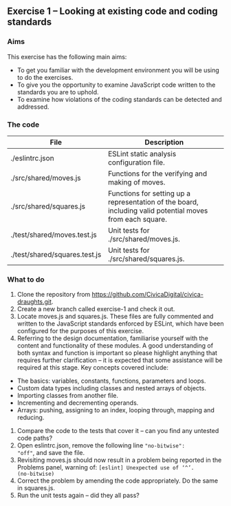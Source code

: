  ## Exercise 1 – Looking at existing code and coding standards

### Aims
This exercise has the following main aims:
* To get you familiar with the development environment you will be using to do the exercises.
* To give you the opportunity to examine JavaScript code written to the standards you are to uphold.
* To examine how violations of the coding standards can be detected and addressed.

### The code
| File                            | Description          |
|---------------------------------|----------------------|
| ./eslintrc.json                 | ESLint static analysis configuration file. |
| ./src/shared/moves.js	          | Functions for the verifying and making of moves. |
| ./src/shared/squares.js	        | Functions for setting up a representation of the board, including valid potential moves from each square. |
| ./test/shared/moves.test.js	    | Unit tests for ./src/shared/moves.js. |
| ./test/shared/squares.test.js	  | Unit tests for ./src/shared/squares.js. |

### What to do
1. Clone the repository from https://github.com/CivicaDigital/civica-draughts.git.
1. Create a new branch called exercise-1 and check it out.
1. Locate moves.js and squares.js. These files are fully commented and written to the JavaScript standards enforced by ESLint, which have been configured for the purposes of this exercise.
1. Referring to the design documentation, familiarise yourself with the content and functionality of these modules. A good understanding of both syntax and function is important so please highlight anything that requires further clarification – it is expected that some assistance will be required at this stage. Key concepts covered include:
 * The basics: variables, constants, functions, parameters and loops.
 * Custom data types including classes and nested arrays of objects.
 * Importing classes from another file.
 * Incrementing and decrementing operands.
 * Arrays: pushing, assigning to an index, looping through, mapping and reducing.
1. Compare the code to the tests that cover it – can you find any untested code paths?
1. Open eslintrc.json, remove the following line <code>"no-bitwise": "off"</code>, and save the file.
1. Revisiting moves.js should now result in a problem being reported in the Problems panel, warning of: <code>[eslint] Unexpected use of ‘^’. (no-bitwise)</code>
1. Correct the problem by amending the code appropriately. Do the same in squares.js.
1. Run the unit tests again – did they all pass?
